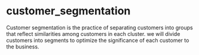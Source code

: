 # customer_segmentation
Customer segmentation is the practice of separating customers into groups that reflect similarities among customers in each cluster. we will divide customers into segments to optimize the significance of each customer to the business. 
